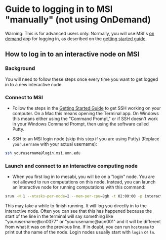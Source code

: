 # Guide to logging in to MSI "manually" (not using OnDemand)
Warning: This is for advanced users only. Normally, you will use MSI's [on demand](https://ondemand.msi.umn.edu/pun/sys/dashboard) app for logging in, as described on the [getting started guide](README.md).

## How to log in to an interactive node on MSI
### Background
You will need to follow these steps once every time you want to get logged in to a new interactive node. 

### Connect to MSI
- Follow the steps in the [Getting Started Guide](README.md) to get SSH working on your computer. On a Mac this means opening the Terminal app. On Windows this means either using the "Command Prompt," or if SSH doesn't work in your Windows Command Prompt, then using the software called Putty.

- SSH to an MSI login node (skip this step if you are using Putty) (Replace `yourusername` with your actual username):

```bash
ssh yourusername@login.msi.umn.edu 
```

### Launch and connect to an interactive computing node
- When you first log in to mesabi, you will be on a "login" node. You are not allowed to run computations on this node. Instead, you can launch an interactive node for running computations with this command:

 ```bash
srun -N 1 --ntasks-per-node=2 --mem-per-cpu=8gb -t 02:00:00 -p interactive --pty bash
 ```

This may take a while to finish running. It will log you directly in to the interactive node. Often you can see that this has happened because the start of the line in the terminal will say something like "yourusername@cn0077" or "yourusename@acn001" and it will be different from what it was on the previous line. If in doubt, you can run `hostname` to print out the name of the node. Login nodes usually start with `login` or `ln`. 
